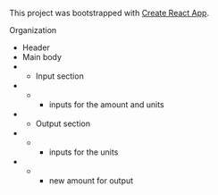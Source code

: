 This project was bootstrapped with [Create React App](https://github.com/facebookincubator/create-react-app).

Organization 

* Header
* Main body
* * Input section
* * * inputs for the amount and units
* * Output section
* * * inputs for the units
* * * new amount for output
